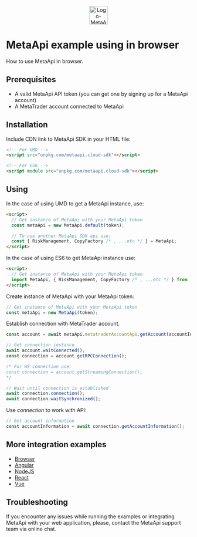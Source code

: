<div align="center">
  <img src="https://metaapi.cloud/favicon.ico" alt="Logo-MetaApi" width="50" height="50"/> 
</div>

# MetaApi example using in browser

How to use MetaApi in browser.

## Prerequisites

* A valid MetaApi API token (you can get one by signing up for a MetaApi account)
* A MetaTrader account connected to MetaApi

## Installation

Include CDN link to MetaApi SDK in your HTML file:

```html
<!-- For UMD -->
<script src="unpkg.com/metaapi.cloud-sdk"></script>

<!-- For ES6 -->
<script module src="unpkg.com/metaapi.cloud-sdk"></script>
```

## Using

In the case of using UMD to get a MetaApi instance, use:

``` html
<script>
  // Get instance of MetaApi with your MetaApi token
  const metaApi = new MetaApi.default(token);

  // To use another MetaApi SDK api use:
  const { RiskManagement, CopyFactory /* , ...etc */ } = MetaApi;
</script>
```

In the case of using ES6 to get MetaApi instance use:

``` html
<script>
  // Get instance of MetaApi with your MetaApi token
  import MetaApi, { RiskManagement, CopyFactory /* , ...etc */ } from 'metaapi.cloud-sdk';
</script>

```

Create instance of MetaApi with your MetaApi token:

``` javascript
// Get instance of MetaApi with your MetaApi token
const metaApi = new MetaApi(token);
```

Establish connection with MetaTrader account.

``` javascript
const account = await metaApi.metatraderAccountApi.getAccount(accountId);

// Get connection instance
await account.waitConnected();
const connection = account.getRPCConnection();

/* For WS connection use:
const connection = account.getStreamingConnection();
*/ 

// Wait until connection is established
await connection.connection();
await connection.waitSynchronized();
```

Use _connection_ to work with API:

``` javascript
// Get account information
const accountInformation = await connection.getAccountInformation();
```

## More integration examples

- [Browser](https://github.com/agiliumtrade-ai/metaapi-node.js-sdk/tree/master/examples/browser)
- [Angular](https://github.com/agiliumtrade-ai/metaapi-node.js-sdk/tree/master/examples/angular)
- [NodeJS](https://github.com/agiliumtrade-ai/metaapi-node.js-sdk/tree/master/examples/node)
- [React](https://github.com/agiliumtrade-ai/metaapi-node.js-sdk/tree/master/examples/react)
- [Vue](https://github.com/agiliumtrade-ai/metaapi-node.js-sdk/tree/master/examples/vue)

## Troubleshooting

If you encounter any issues while running the examples or integrating MetaApi with your web application, please, contact the MetaApi support team via online chat.
